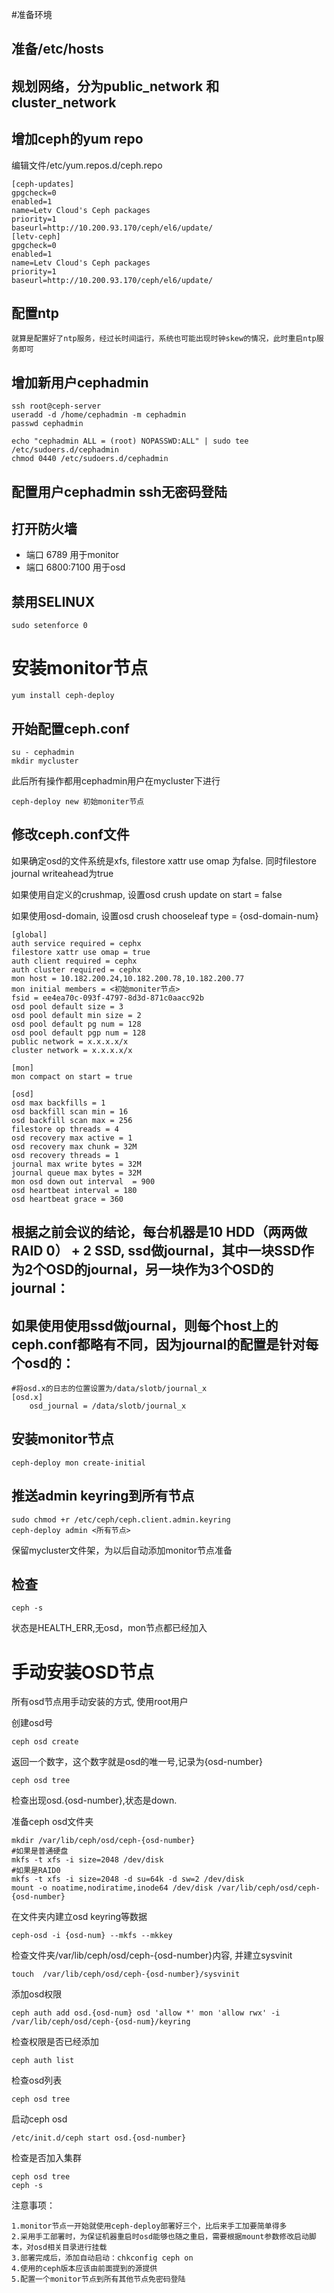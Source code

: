 #准备环境

## 准备/etc/hosts

## 规划网络，分为public_network 和 cluster_network

## 增加ceph的yum repo

编辑文件/etc/yum.repos.d/ceph.repo

    [ceph-updates]
    gpgcheck=0
    enabled=1
    name=Letv Cloud's Ceph packages
    priority=1
    baseurl=http://10.200.93.170/ceph/el6/update/
    [letv-ceph]
    gpgcheck=0
    enabled=1
    name=Letv Cloud's Ceph packages
    priority=1
    baseurl=http://10.200.93.170/ceph/el6/update/

## 配置ntp

    就算是配置好了ntp服务，经过长时间运行，系统也可能出现时钟skew的情况，此时重启ntp服务即可

## 增加新用户cephadmin

    ssh root@ceph-server
    useradd -d /home/cephadmin -m cephadmin
    passwd cephadmin

    echo "cephadmin ALL = (root) NOPASSWD:ALL" | sudo tee /etc/sudoers.d/cephadmin
    chmod 0440 /etc/sudoers.d/cephadmin

## 配置用户cephadmin ssh无密码登陆

## 打开防火墙

* 端口 6789 用于monitor
* 端口 6800:7100 用于osd

## 禁用SELINUX

    sudo setenforce 0

# 安装monitor节点

    yum install ceph-deploy


## 开始配置ceph.conf
    
    
    su - cephadmin
    mkdir mycluster

此后所有操作都用cephadmin用户在mycluster下进行
    
    ceph-deploy new 初始moniter节点
    
## 修改ceph.conf文件


如果确定osd的文件系统是xfs, filestore xattr use omap 为false. 同时filestore journal writeahead为true

如果使用自定义的crushmap, 设置osd crush update on start = false

如果使用osd-domain, 设置osd crush chooseleaf type = {osd-domain-num}


    [global]
    auth service required = cephx
    filestore xattr use omap = true
    auth client required = cephx
    auth cluster required = cephx
    mon host = 10.182.200.24,10.182.200.78,10.182.200.77
    mon initial members = <初始moniter节点>
    fsid = ee4ea70c-093f-4797-8d3d-871c0aacc92b
    osd pool default size = 3
    osd pool default min size = 2
    osd pool default pg num = 128
    osd pool default pgp num = 128
    public network = x.x.x.x/x
    cluster network = x.x.x.x/x

    [mon]
    mon compact on start = true
    
    [osd]
    osd max backfills = 1
    osd backfill scan min = 16
    osd backfill scan max = 256
    filestore op threads = 4
    osd recovery max active = 1
    osd recovery max chunk = 32M
    osd recovery threads = 1
    journal max write bytes = 32M
    journal queue max bytes = 32M
    mon osd down out interval  = 900
    osd heartbeat interval = 180
    osd heartbeat grace = 360



## 根据之前会议的结论，每台机器是10 HDD（两两做RAID 0） + 2 SSD, ssd做journal，其中一块SSD作为2个OSD的journal，另一块作为3个OSD的journal：

## 如果使用使用ssd做journal，则每个host上的ceph.conf都略有不同，因为journal的配置是针对每个osd的：

    #将osd.x的日志的位置设置为/data/slotb/journal_x
    [osd.x]
        osd_journal = /data/slotb/journal_x
        

## 安装monitor节点
    
    ceph-deploy mon create-initial
    
## 推送admin keyring到所有节点
    
    sudo chmod +r /etc/ceph/ceph.client.admin.keyring
    ceph-deploy admin <所有节点>

保留mycluster文件架，为以后自动添加monitor节点准备

## 检查
    
    ceph -s

状态是HEALTH_ERR,无osd，mon节点都已经加入



# 手动安装OSD节点


所有osd节点用手动安装的方式, 使用root用户

创建osd号
    
    ceph osd create

返回一个数字，这个数字就是osd的唯一号,记录为{osd-number}

    ceph osd tree

检查出现osd.{osd-number},状态是down.

准备ceph osd文件夹
    
    mkdir /var/lib/ceph/osd/ceph-{osd-number}
    #如果是普通硬盘
    mkfs -t xfs -i size=2048 /dev/disk
    #如果是RAID0
    mkfs -t xfs -i size=2048 -d su=64k -d sw=2 /dev/disk
    mount -o noatime,nodiratime,inode64 /dev/disk /var/lib/ceph/osd/ceph-{osd-number}

在文件夹内建立osd keyring等数据
    
    ceph-osd -i {osd-num} --mkfs --mkkey

检查文件夹/var/lib/ceph/osd/ceph-{osd-number}内容, 并建立sysvinit

    touch  /var/lib/ceph/osd/ceph-{osd-number}/sysvinit

添加osd权限

    ceph auth add osd.{osd-num} osd 'allow *' mon 'allow rwx' -i /var/lib/ceph/osd/ceph-{osd-num}/keyring   
    
检查权限是否已经添加

    ceph auth list

检查osd列表
    
    ceph osd tree

启动ceph osd

    /etc/init.d/ceph start osd.{osd-number}

检查是否加入集群

    ceph osd tree
    ceph -s
    
注意事项：

    1.monitor节点一开始就使用ceph-deploy部署好三个，比后来手工加要简单得多
    2.采用手工部署时，为保证机器重启时osd能够也随之重启，需要根据mount参数修改启动脚本，对osd相关目录进行挂载
    3.部署完成后，添加自动启动：chkconfig ceph on
    4.使用的ceph版本应该由前面提到的源提供
    5.配置一个monitor节点到所有其他节点免密码登陆
    
